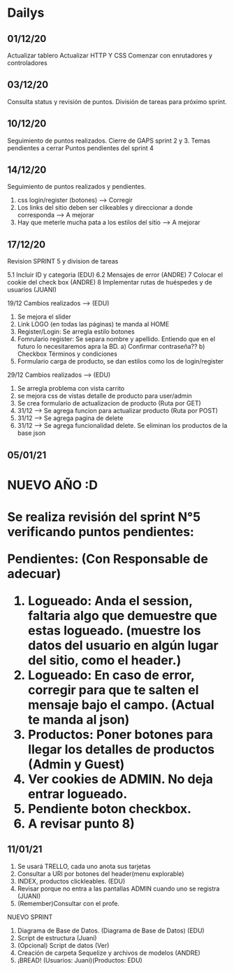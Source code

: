 
<h1>Dailys</h1>

<h2>01/12/20</h2>

Actualizar tablero 
Actualizar HTTP Y CSS
Comenzar con enrutadores y controladores

<h2>03/12/20</h2>

Consulta status y revisión de puntos.
División de tareas para próximo sprint.

<h2>10/12/20</h2>

Seguimiento de puntos realizados.
Cierre de GAPS sprint 2 y 3.
Temas pendientes a cerrar
Puntos pendientes del sprint 4

<h2>14/12/20</h2>

Seguimiento de puntos realizados y pendientes.
1) css login/register (botones) --> Corregir
2) Los links del sitio deben ser clikeables y direccionar a donde corresponda --> A mejorar
3) Hay que meterle mucha pata a los estilos del sitio --> A mejorar


<h2>17/12/20</h2>
Revision SPRINT 5 y division de tareas

5.1 Incluir ID y categoria (EDU)
6.2 Mensajes de error (ANDRE)
7 Colocar el cookie del check box (ANDRE)
8 Implementar rutas de huéspedes y de usuarios  (JUANI)

19/12 Cambios realizados --> (EDU)
1) Se mejora el slider
2) Link LOGO (en todas las páginas) te manda al HOME
3) Register/Login: Se arregla estilo botones
4) Fomrulario register: Se separa nombre y apellido. Entiendo que en el futuro lo necesitaremos apra la BD.
    a) Confirmar contraseña??
    b) Checkbox Términos y condiciones
6) Formulario carga de producto, se dan estilos como los de login/register

29/12 Cambios realizados --> (EDU)
1) Se arregla problema con vista carrito
2) se mejora css de vistas detalle de producto para user/admin
3) Se crea formulario de actualizacion de producto (Ruta por GET)
4) 31/12 --> Se agrega funcion para actualizar producto (Ruta por POST)
5) 31/12 --> Se agrega pagina de delete
6) 31/12 --> Se agrega funcionalidad delete. Se eliminan los productos de la base json

<h2>05/01/21</h2>
<h1>NUEVO AÑO :D<h1>
Se realiza revisión del sprint N°5 verificando puntos pendientes:

Pendientes: (Con Responsable de adecuar)
1) Logueado: Anda el session, faltaria algo que demuestre que estas logueado. (muestre
los datos del usuario en algún lugar del sitio, como el header.)
2) Logueado: En caso de error, corregir para que te salten el mensaje bajo el campo. (Actual te manda al json)
3) Productos: Poner botones para llegar los detalles de productos (Admin y Guest)
4) Ver cookies de ADMIN. No deja entrar logueado. 
5) Pendiente boton checkbox.
6) A revisar punto 8)

<h2>11/01/21</h2>

1) Se usará TRELLO, cada uno anota sus tarjetas
2) Consultar a URI por botones del header(menu explorable)
3) INDEX, productos clickleables. (EDU)
4) Revisar porque no entra a las pantallas ADMIN cuando uno se registra (JUANI)
5) (Remember)Consultar con el profe. 

NUEVO SPRINT

1) Diagrama de Base de Datos. (Diagrama de Base de Datos) (EDU)
2) Script de estructura (Juani)
3) (Opcional) Script de datos (Ver)
4) Creación de carpeta Sequelize y archivos de modelos (ANDRE)
5) ¡BREAD!  (Usuarios: Juani)(Productos: EDU)

